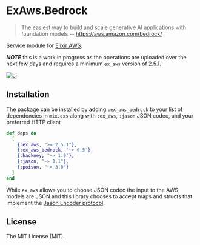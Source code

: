 # ExAws.Bedrock

> The easiest way to build and scale generative AI applications with foundation models
> -- https://aws.amazon.com/bedrock/


Service module for [Elixir AWS](https://github.com/ex-aws/ex_aws).

***NOTE*** this is a work in progress as the operations are uploaded over the next few days
and requires a minimum `ex_aws` version of 2.5.1.

[![ci](https://github.com/devstopfix/ex_aws_bedrock/actions/workflows/ci.yml/badge.svg)](https://github.com/devstopfix/ex_aws_bedrock/actions/workflows/ci.yml)

## Installation

The package can be installed by adding `:ex_aws_bedrock` to your list of dependencies in `mix.exs`
along with `:ex_aws`, `:jason` JSON codec, and your preferred HTTP client

```elixir
def deps do
  [
    {:ex_aws, ">= 2.5.1"},
    {:ex_aws_bedrock, "~> 0.5"},
    {:hackney, "~> 1.9"},
    {:jason, "~> 1.1"},
    {:poison, "~> 3.0"}
  ]
end
```

While `ex_aws` allows you to choose JSON codec the input to the AWS models are JSON and this library
chooses to accept maps and structs that implement the [Jason Encoder protocol](jason).

## License

The MIT License (MIT).

[json]: https://hexdocs.pm/jason/Jason.Encoder.html